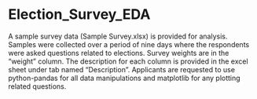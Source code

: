 # Election_Survey_EDA
A sample survey data (Sample Survey.xlsx) is provided for analysis. Samples were collected over a period of nine days where the respondents were asked questions related to elections. Survey weights are in the “weight” column. The description for each column is provided in the excel sheet under tab named “Description”. Applicants are requested to use python-pandas for all data manipulations and matplotlib for any plotting related questions.
